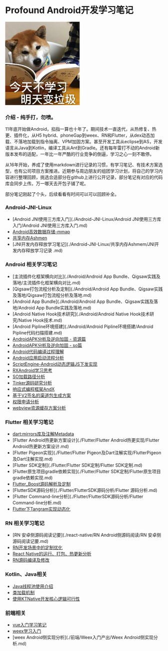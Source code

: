 

Profound Android开发学习笔记
===============

<div style="align: center">
<img src="./images/study.png"/>
</div>

### 介绍 - 纯手打，勿喷。

11年底开始做Android，掐指一算也十年了。期间技术一直迭代，从热修复、热更、插件化，从H5 hybrid、phoneGap到weex、RN和Flutter，从dex动态加载、不落地加载到指令抽离、VPM加固方案。甚至开发工具从eclipse到AS，开发语言从Java到Kotlin，编译工具从Ant到Gradle。还有每年雷打不动的Android新版本发布的适配，一年比一年严酷的行业竞争的倒逼，学习之心一刻不敢停。

从16年开始，养成了使用markdown进行记录的习惯，有学习笔记、有技术方案选型，也有公司项目方案推进。近期参与周边朋友的组团学习计划，将自己的学习内容进行整理回顾，挑选合适部分在github上进行公开记录，部分笔记有对应的代码库会同步上传。万一哪天去开包子铺了呢。

部分笔记刚起了个头，后续看看有时间可以可以回顾补全。


### Android-JNI-Linux
- [Android JNI使用三方库入门](./Android-JNI-Linux/Android JNI使用三方库入门/Android JNI使用三方库入门.md)
- [Android高效数据存储-mmap](/Android-JNI-Linux/Android高效文件存储实现-mmap/Android高效文件存储实现-mmap.md)
- [共享内存Ashmen](./Android-JNI-Linux/共享内存Ashmem/Android共享内存实践.md)
- [JNI开发内存释放学习笔记](./Android-JNI-Linux/共享内存Ashmem/JNI开发内存释放学习记录 .md)

### Android 相关学习笔记
- [主流插件化框架横向对比](./Android/Android App Bundle、Qigsaw实践及落地/主流插件化框架横向对比.md)
- [Qigsaw打包流程分析及定制](./Android/Android App Bundle、Qigsaw实践及落地/Qigsaw打包流程分析及落地.md)
- [Android App Bundle](./Android/Android App Bundle、Qigsaw实践及落地/Android App Bundle实践及落地.md)
- [Android Native Hook技术研究](./Android/Android Native Hook技术研究/Native Hook技术.md)
- [Android Pipline环境搭建](./Android/Android Pipline环境搭建/Android Pipline代码扫描搭建.md)
- [AndroidAPK分析及逆向加固 - 资源篇](./Android/AndroidAPK分析及逆向、加固/arsc文件分析及逆向、加固.md)
- [AndroidAPK分析及逆向加固 - so篇](./Android/AndroidAPK分析及逆向、加固/SO文件分析及逆向、加固.md)
- [Android代码编译过程理解](./Android/Android代码编译过程理解/Android代码编译过程理解.md)
- [Android应用启动流程分析](./Android/Android应用启动流程分析/Android应用启动流程分析.md)
- [ScriptEngine-Android动态逻辑JS下发实现](./Android/JSEngine/ScriptEngine-Android动态逻辑JS下发实现.md)
- [RXAndroid学习思考](./Android/RXAndroid/RXAndroid学习思考.md)
- [SO加载路径分析](./Android/SO加载路径分析/so库加载路径分析.md)
- [Tinker源码研究分析](./Android/Tinker源码研究分析/Tinker源码研究分析.md)
- [响应式编程框架AndX](./Android/响应式框架AndX/响应式编程方案AndX.md)
- [基于V2签名的渠道包生成方案](./Android/基于V2签名方案的渠道包生成方案/基于V2签名方案的渠道包生成方案.md)
- [权限申请分析](./Android/权限申请分析/权限适配说明.md)
- [webview资源缓存方案分析](./Android/opt-webview/optwebview.md)

### Flutter 相关学习笔记
- [dart:mirrors库及注解Metadata](./Flutter/Dart进阶之路/dart反射mirrors库及注解Metadata.md)
- [Flutter Android热更新方案设计](./Flutter/Flutter Android热更实现/Flutter Android热更新方案设计.md)
- [Flutter Pigeon实现](./Flutter/Flutter Pigeon及Dart注解实现/FlutterPigeon及Dart注解实现.md)
- [Flutter SDK定制](./Flutter/Flutter SDK定制/Flutter SDK定制.md)
- [Flutter原生项目gradle依赖实现](./Flutter/Flutter SDK定制/Flutter原生项目gradle依赖实现.md)
- [Flutter_Boost源码解析及定制](./Flutter/Flutter_Boost源码解析及定制/Flutter_Boost源码解析及定制.md)
- [FlutterSDK源码分析](./Flutter/FlutterSDK源码分析/Flutter 源码分析.md)
- [Flutter Command-line分析](./Flutter/FlutterSDK源码分析/Flutter Command-line分析.md)
- [Flutter下Tangram实现动态化](./Flutter/Tangram-Flutter/Tangram-Flutter.md)

### RN 相关学习笔记
- [RN 安卓侧源码阅读记要](./react-native/RN Android侧源码阅读/RN 安卓侧源码阅读记要.md)
- [RN开发场景中的定制优化](./react-native/RN开发场景中的定制优化/RN开发场景中的定制优化.md)
- [React Native的运行、打包、热更新分析](./react-native/RN运行、打包、热更新分析/RN运行、打包、热更新分析.md)
- [RN源码编译及修改](./react-native/RN源码编译及修改/RN源码编译及修改.md)

### Kotlin、Java相关
- [Java线程池使用介绍](./kotlin、Java/Java线程池介绍/Java线程池使用介绍.md)
- [类加载机制](./kotlin、Java/JVM虚拟机学习笔记/类加载机制.md)
- [使用KTNative开发核心逻辑可行性](./kotlin、Java/kotlinNative/KTNative落地分析.md)

### 前端相关
- [vue入门学习笔记](./前端/vue学习笔记/vue入门学习笔记.md)
- [weex学习入门](./前端/Weex入门产出/Weex学习入门.md)
- [weex Android侧实现分析](./前端/Weex入门产出/Weex Android侧实现分析.md)




